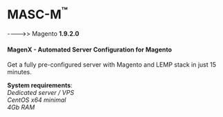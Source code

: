 

MASC-M<sup>™</sup>
======

---->> Magento **1.9.2.0**

#### MagenX - Automated Server Configuration for Magento
Get a fully pre-configured server with Magento and LEMP stack in just 15 minutes.

**System requirements**:<br/>
*Dedicated server / VPS*<br/>
*CentOS x64 minimal*<br/>
*4Gb RAM*<br/>
